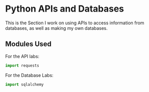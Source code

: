# Python APIs and Databases

This is the Section I work on using APIs to access information from databases, as well as making my own databases.


## Modules Used

For the API labs:

```python
import requests
```

For the Database Labs:

```python
import sqlalchemy
```

